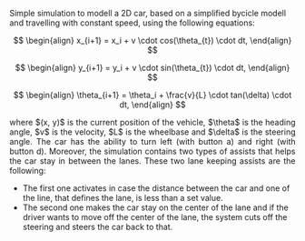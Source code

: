 Simple simulation to modell a 2D car, based on a simplified bycicle modell and travelling with constant speed, using the following equations:

$$
\begin{align}
x_{i+1} = x_i + v \cdot cos(\theta_{t}) \cdot dt,
\end{align}
$$

$$
\begin{align}
y_{i+1} = y_i + v \cdot sin(\theta_{t}) \cdot dt,
\end{align}
$$

$$
\begin{align}
\theta_{i+1} = \theta_i + \frac{v}{L} \cdot tan(\delta) \cdot dt,
\end{align}
$$

<p align="justify"> 
where $(x, y)$ is the current position of the vehicle, $\theta$  is the heading angle, $v$ is the velocity, $L$ is the wheelbase and $\delta$ is the steering angle. The car has the ability to turn left (with button a) and right (with button d). Moreover, the simulation contains two types of assists that helps the car stay in between the lanes. These two lane keeping assists are the following:

- The first one activates in case the distance between the car and one of the line, that defines the lane, is less than a set value.
- The second one makes the car stay on the center of the lane and if the driver wants to move off the center of the lane, the system cuts off the steering and steers the car back to that.

</p>

